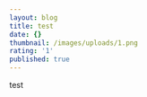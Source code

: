 ```yaml
---
layout: blog
title: test
date: {}
thumbnail: /images/uploads/1.png
rating: '1'
published: true
---
```

test
